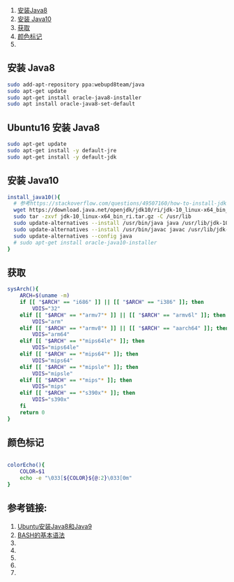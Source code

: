 
1. [安装Java8](#安装Java8)
1. [安装 Java10](#安装Java10)
1. [获取](#获取)
1. [颜色标记](#颜色标记)
1. []()

## 安装 Java8

```bash
sudo add-apt-repository ppa:webupd8team/java
sudo apt-get update
sudo apt-get install oracle-java8-installer
sudo apt install oracle-java8-set-default
```

## Ubuntu16 安装 Java8

```bash
sudo apt-get update
sudo apt-get install -y default-jre
sudo apt-get install -y default-jdk

```

## 安装 Java10

```bash
install_java10(){
  # 参考https://stackoverflow.com/questions/49507160/how-to-install-jdk-10-under-ubuntu
  wget https://download.java.net/openjdk/jdk10/ri/jdk-10_linux-x64_bin_ri.tar.gz  
  sudo tar -zxvf jdk-10_linux-x64_bin_ri.tar.gz -C /usr/lib
  sudo update-alternatives --install /usr/bin/java java /usr/lib/jdk-10/bin/java 1
  sudo update-alternatives --install /usr/bin/javac javac /usr/lib/jdk-10/bin/javac 1  
  sudo update-alternatives --config java
  # sudo apt-get install oracle-java10-installer
}
```

## 获取

```bash
sysArch(){
    ARCH=$(uname -m)
    if [[ "$ARCH" == "i686" ]] || [[ "$ARCH" == "i386" ]]; then
        VDIS="32"
    elif [[ "$ARCH" == *"armv7"* ]] || [[ "$ARCH" == "armv6l" ]]; then
        VDIS="arm"
    elif [[ "$ARCH" == *"armv8"* ]] || [[ "$ARCH" == "aarch64" ]]; then
        VDIS="arm64"
    elif [[ "$ARCH" == *"mips64le"* ]]; then
        VDIS="mips64le"
    elif [[ "$ARCH" == *"mips64"* ]]; then
        VDIS="mips64"
    elif [[ "$ARCH" == *"mipsle"* ]]; then
        VDIS="mipsle"
    elif [[ "$ARCH" == *"mips"* ]]; then
        VDIS="mips"
    elif [[ "$ARCH" == *"s390x"* ]]; then
        VDIS="s390x"
    fi
    return 0
}
```

## 颜色标记

```bash

colorEcho(){
    COLOR=$1
    echo -e "\033[${COLOR}${@:2}\033[0m"
}
```

## 参考链接:

1. [Ubuntu安装Java8和Java9](https://www.cnblogs.com/woshimrf/p/ubuntu-install-java.html)
1. [BASH的基本语法](https://www.cnblogs.com/lonelywolfmoutain/p/5950439.html)
1. []()
1. []()
1. []()
1. []()
1. []()
